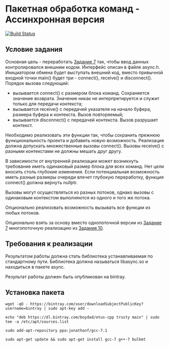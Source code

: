 # Пакетная обработка команд - Ассинхронная версия
[![Build Status](https://travis-ci.org/boydad/HW11L21-Async.svg?branch=master)](https://travis-ci.org/boydad/HW11L21-Async)


## Условие задания

Основная цель - переработать [Задание 7](https://github.com/boydad/HW7L16-Cmd) так, чтобы ввод данных контролировался внешним кодом. Интерфейс описан в файле async.h. Инициатором обмена будет  выступать внешний код, вместо привычной входной точки main() будет три - connect(), receive() и disconnect(). Порядок вызова следующий: 

* вызывается connect() с размером блока команд. Сохраняется значение возврата. Значение никак не интерпретируется и служит только для передачи контекста;
* вызывается receive() с передачей указателя на начало буфера, размера буфера и контекста. Вызов повторяемый;
* вызывается disconnect() с передачей контекста. Вызов разрушает контекст.

Необходимо реализовать эти функции так, чтобы сохранить прежнюю функциональность проекта и добавить новую возможность. Реализация должна допускать множественные вызовы connect(). Вызовы receive() с разными контекстами не должны мешать друг другу. 

В зависимости от внутренней реализации может возникнуть требование иметь одинаковый размер блока для всех команд. Нет цели вносить столь глубокие изменения. Если потенциальная возможность иметь разные размеры очереди влечет глубокую переработку, функция connect() должна вернуть nullptr.

Вызовы могут осуществляться из разных потоков, однако вызовы с одинаковым контекстом выполняются из одного и того же потока.

Опционально реализовать возможность вызывать все функции из любых потоков.

Опционально взять за основу вместо однопоточной версии из [Задание 7](https://github.com/boydad/HW7L16-Cmd) многопоточную реализацию из [Задания 10](https://github.com/boydad/HW10L20-Threads).

## Требования к реализации

Результатом работы должна стать библиотека устанавливаемая по стандартному пути. Библиотека должна называться libasync.so и
находиться в пакете async.

Результат работы должен быть опубликован на bintray.

## Установка пакета
```
wget -qO - https://bintray.com/user/downloadSubjectPublicKey?username=bintray | sudo apt-key add -

echo "deb https://dl.bintray.com/boydad/otus-cpp trusty main" | sudo tee -a /etc/apt/sources.list

sudo add-apt-repository ppa:jonathonf/gcc-7.1

sudo apt-get update && sudo apt-get install gcc-7 g++-7 bulkmt
```